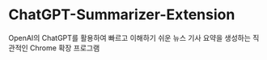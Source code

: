 # ChatGPT-Summarizer-Extension
OpenAI의 ChatGPT를 활용하여 빠르고 이해하기 쉬운 뉴스 기사 요약을 생성하는 직관적인 Chrome 확장 프로그램
